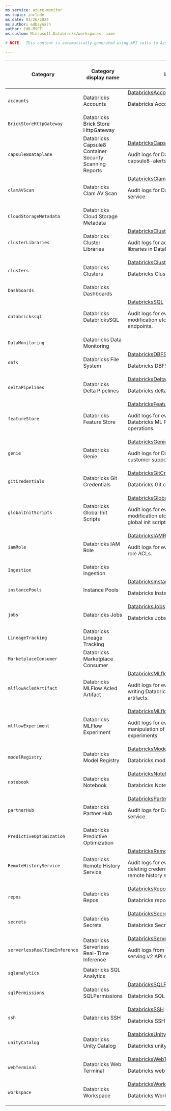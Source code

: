 ```yaml
---
ms.service: azure-monitor
ms.topic: include
ms.date: 03/26/2024
ms.author: edbaynash
author: EdB-MSFT
ms.custom: Microsoft.Databricks/workspaces, naam

# NOTE:  This content is automatically generated using API calls to Azure. Any edits made on these files will be overwritten in the next run of the script. 

---
```

  
  
|Category|Category display name| Log table| [Supports basic log plan](/azure/azure-monitor/logs/basic-logs-configure?tabs=portal-1#compare-the-basic-and-analytics-log-data-plans)|[Supports ingestion-time transformation](/azure/azure-monitor/essentials/data-collection-transformations)| Example queries |Costs to export|
|---|---|---|---|---|---|---|
|`accounts` |Databricks Accounts |[DatabricksAccounts](/azure/azure-monitor/reference/tables/databricksaccounts)<p>Databricks Accounts audit logs.|No|Yes||No |
|`BrickStoreHttpGateway` |Databricks Brick Store HttpGateway ||No|Yes||Yes |
|`capsule8Dataplane` |Databricks Capsule8 Container Security Scanning Reports |[DatabricksCapsule8Dataplane](/azure/azure-monitor/reference/tables/databrickscapsule8dataplane)<p>Audit logs for Databricks service capsule8-alerts-dataplane.|No|No||Yes |
|`clamAVScan` |Databricks Clam AV Scan |[DatabricksClamAVScan](/azure/azure-monitor/reference/tables/databricksclamavscan)<p>Audit logs for Databricks clamav scan service|No|No||Yes |
|`CloudStorageMetadata` |Databricks Cloud Storage Metadata ||No|No||Yes |
|`clusterLibraries` |Databricks Cluster Libraries |[DatabricksClusterLibraries](/azure/azure-monitor/reference/tables/databricksclusterlibraries)<p>Audit logs for actions taken on cluster libraries in Databricks.|No|No||Yes |
|`clusters` |Databricks Clusters |[DatabricksClusters](/azure/azure-monitor/reference/tables/databricksclusters)<p>Databricks Clusters audit logs.|No|Yes||No |
|`Dashboards` |Databricks Dashboards ||No|Yes||Yes |
|`databrickssql` |Databricks DatabricksSQL |[DatabricksSQL](/azure/azure-monitor/reference/tables/databrickssql)<p>Audit logs for events related to creation, modification etc. of Databricks SQL endpoints.|No|No||Yes |
|`DataMonitoring` |Databricks Data Monitoring ||No|No||Yes |
|`dbfs` |Databricks File System |[DatabricksDBFS](/azure/azure-monitor/reference/tables/databricksdbfs)<p>Databricks DBFS audit logs.|No|Yes||No |
|`deltaPipelines` |Databricks Delta Pipelines |[DatabricksDeltaPipelines](/azure/azure-monitor/reference/tables/databricksdeltapipelines)<p>Databricks delta pipelines audit logs.|No|No||Yes |
|`featureStore` |Databricks Feature Store |[DatabricksFeatureStore](/azure/azure-monitor/reference/tables/databricksfeaturestore)<p>Audit logs for events related to Databricks ML Feature Store operations.|No|Yes||Yes |
|`genie` |Databricks Genie |[DatabricksGenie](/azure/azure-monitor/reference/tables/databricksgenie)<p>Audit logs for Databricks workspaces customer support access events.|No|Yes||Yes |
|`gitCredentials` |Databricks Git Credentials |[DatabricksGitCredentials](/azure/azure-monitor/reference/tables/databricksgitcredentials)<p>Databricks Git credentials audit logs.|No|No||Yes |
|`globalInitScripts` |Databricks Global Init Scripts |[DatabricksGlobalInitScripts](/azure/azure-monitor/reference/tables/databricksglobalinitscripts)<p>Audit logs for events related to creation, modification etc. of Databricks cluster global init scripts.|No|Yes||Yes |
|`iamRole` |Databricks IAM Role |[DatabricksIAMRole](/azure/azure-monitor/reference/tables/databricksiamrole)<p>Audit logs for events of changing IAM role ACLs.|No|No||Yes |
|`Ingestion` |Databricks Ingestion ||No|No||Yes |
|`instancePools` |Instance Pools |[DatabricksInstancePools](/azure/azure-monitor/reference/tables/databricksinstancepools)<p>Databricks Instance Pools audit logs.|No|Yes||No |
|`jobs` |Databricks Jobs |[DatabricksJobs](/azure/azure-monitor/reference/tables/databricksjobs)<p>Databricks Jobs audit logs.|No|Yes||No |
|`LineageTracking` |Databricks Lineage Tracking ||No|Yes||Yes |
|`MarketplaceConsumer` |Databricks Marketplace Consumer ||No|Yes||Yes |
|`mlflowAcledArtifact` |Databricks MLFlow Acled Artifact |[DatabricksMLflowAcledArtifact](/azure/azure-monitor/reference/tables/databricksmlflowacledartifact)<p>Audit logs for events of reading and writing Databricks MLflow ACLed artifacts.|No|Yes||Yes |
|`mlflowExperiment` |Databricks MLFlow Experiment |[DatabricksMLflowExperiment](/azure/azure-monitor/reference/tables/databricksmlflowexperiment)<p>Audit logs for events related to manipulation of Databricks MLflow experiments.|No|Yes||Yes |
|`modelRegistry` |Databricks Model Registry |[DatabricksModelRegistry](/azure/azure-monitor/reference/tables/databricksmodelregistry)<p>Databricks model registry audit logs.|No|No||Yes |
|`notebook` |Databricks Notebook |[DatabricksNotebook](/azure/azure-monitor/reference/tables/databricksnotebook)<p>Databricks Notebook audit logs.|No|Yes||No |
|`partnerHub` |Databricks Partner Hub |[DatabricksPartnerHub](/azure/azure-monitor/reference/tables/databrickspartnerhub)<p>Audit logs for Databricks partner hub service.|No|No||Yes |
|`PredictiveOptimization` |Databricks Predictive Optimization ||No|No||Yes |
|`RemoteHistoryService` |Databricks Remote History Service |[DatabricksRemoteHistoryService](/azure/azure-monitor/reference/tables/databricksremotehistoryservice)<p>Audit logs for events adding and deleting credentials for Databricks remote history service.|No|Yes||Yes |
|`repos` |Databricks Repos |[DatabricksRepos](/azure/azure-monitor/reference/tables/databricksrepos)<p>Databricks repos audit logs.|No|No||Yes |
|`secrets` |Databricks Secrets |[DatabricksSecrets](/azure/azure-monitor/reference/tables/databrickssecrets)<p>Databricks Secrets audit logs.|No|Yes||No |
|`serverlessRealTimeInference` |Databricks Serverless Real-Time Inference |[DatabricksServerlessRealTimeInference](/azure/azure-monitor/reference/tables/databricksserverlessrealtimeinference)<p>Audit logs from Databricks model serving v2 API service.|No|No||Yes |
|`sqlanalytics` |Databricks SQL Analytics ||No|No||Yes |
|`sqlPermissions` |Databricks SQLPermissions |[DatabricksSQLPermissions](/azure/azure-monitor/reference/tables/databrickssqlpermissions)<p>Databricks SQL Permissions audit logs.|No|Yes||No |
|`ssh` |Databricks SSH |[DatabricksSSH](/azure/azure-monitor/reference/tables/databricksssh)<p>Databricks SSH audit logs.|No|Yes||No |
|`unityCatalog` |Databricks Unity Catalog |[DatabricksUnityCatalog](/azure/azure-monitor/reference/tables/databricksunitycatalog)<p>Databricks unity catalog audit logs.|No|No||Yes |
|`webTerminal` |Databricks Web Terminal |[DatabricksWebTerminal](/azure/azure-monitor/reference/tables/databrickswebterminal)<p>Databricks web terminal audit logs.|No|No||Yes |
|`workspace` |Databricks Workspace |[DatabricksWorkspace](/azure/azure-monitor/reference/tables/databricksworkspace)<p>Databricks Workspace audit logs.|No|Yes||No |